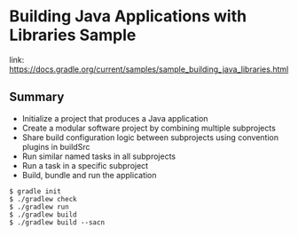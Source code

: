 # Building Java Applications with Libraries Sample
link: https://docs.gradle.org/current/samples/sample_building_java_libraries.html

## Summary
- Initialize a project that produces a Java application
- Create a modular software project by combining multiple subprojects
- Share build configuration logic between subprojects using convention plugins in buildSrc
- Run similar named tasks in all subprojects
- Run a task in a specific subproject
- Build, bundle and run the application

```
$ gradle init
$ ./gradlew check 
$ ./gradlew run 
$ ./gradlew build 
$ ./gradlew build --sacn
```